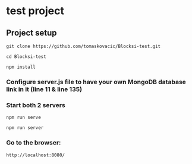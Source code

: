 # test project

## Project setup
```
git clone https://github.com/tomaskovacic/Blocksi-test.git
```
```
cd Blocksi-test
```
```
npm install
```

### Configure server.js file to have your own MongoDB database link in it (line 11 & line 135)

### Start both 2 servers
```
npm run serve
```
```
npm run server
```

### Go to the browser:

```
http://localhost:8080/
```

